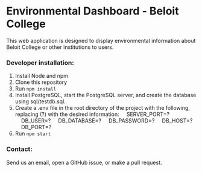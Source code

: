 # Environmental Dashboard - Beloit College #

This web application is designed to display environmental information about Beloit College or other institutions to users.

### Developer installation: ###

1. Install Node and npm
2. Clone this repository
3. Run ```npm install```
4. Install PostgreSQL, start the PostgreSQL server, and create the database using sql/testdb.sql.
5. Create a .env file in the root directory of the project with the following, replacing (?) with the desired information:
&nbsp;&nbsp;&nbsp;&nbsp;SERVER_PORT=?
&nbsp;&nbsp;&nbsp;&nbsp;DB_USER=?
&nbsp;&nbsp;&nbsp;&nbsp;DB_DATABASE=?
&nbsp;&nbsp;&nbsp;&nbsp;DB_PASSWORD=?
&nbsp;&nbsp;&nbsp;&nbsp;DB_HOST=?
&nbsp;&nbsp;&nbsp;&nbsp;DB_PORT=?
6. Run ```npm start```

### Contact: ###

Send us an email, open a GitHub issue, or make a pull request.